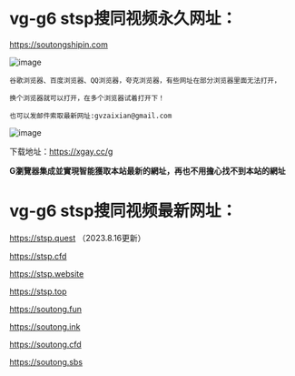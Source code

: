 # vg-g6 stsp搜同视频永久网址：

https://soutongshipin.com

![image](https://github.com/yihuagongnet/vg-g6/assets/141849781/410b920b-7a07-4f27-9053-5230cd289648)

```
谷歌浏览器、百度浏览器、QQ浏览器，夸克浏览器，有些网址在部分浏览器里面无法打开，

换个浏览器就可以打开，在多个浏览器试着打开下！

也可以发邮件索取最新网址:gvzaixian@gmail.com
```
![image](https://github.com/yihuagongnet/vg-g1/assets/141849781/9e663972-a51d-442c-be92-e6270d779ed4)

下载地址：https://xgay.cc/g

**G瀏覽器集成並實現智能獲取本站最新的網址，再也不用擔心找不到本站的網址**
# vg-g6 stsp搜同视频最新网址：

https://stsp.quest （2023.8.16更新）

https://stsp.cfd

https://stsp.website

https://stsp.top

https://soutong.fun

https://soutong.ink

https://soutong.cfd

https://soutong.sbs
